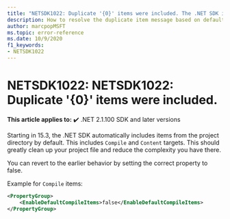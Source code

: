 ```yaml
---
title: "NETSDK1022: Duplicate '{0}' items were included. The .NET SDK includes '{0}' items from your project directory by default. You can either remove these items from your project file, or set the '{1}' property to '{2}' if you want to explicitly include them in your project file. For more information, see {4}. The duplicate items were: {3}"
description: How to resolve the duplicate item message based on default includes.
author: marcpopMSFT
ms.topic: error-reference
ms.date: 10/9/2020
f1_keywords:
- NETSDK1022
---
```

# NETSDK1022: NETSDK1022: Duplicate '{0}' items were included.

**This article applies to:** ✔️ .NET 2.1.100 SDK and later versions

Starting in 15.3, the .NET SDK automatically includes items from the project directory by default.  This includes `Compile` and `Content` targets.  This should greatly clean up your project file and reduce the complexity you have there.

You can revert to the earlier behavior by setting the correct property to false.

Example for `Compile` items:

```xml
<PropertyGroup>
    <EnableDefaultCompileItems>false</EnableDefaultCompileItems>
</PropertyGroup>
```
